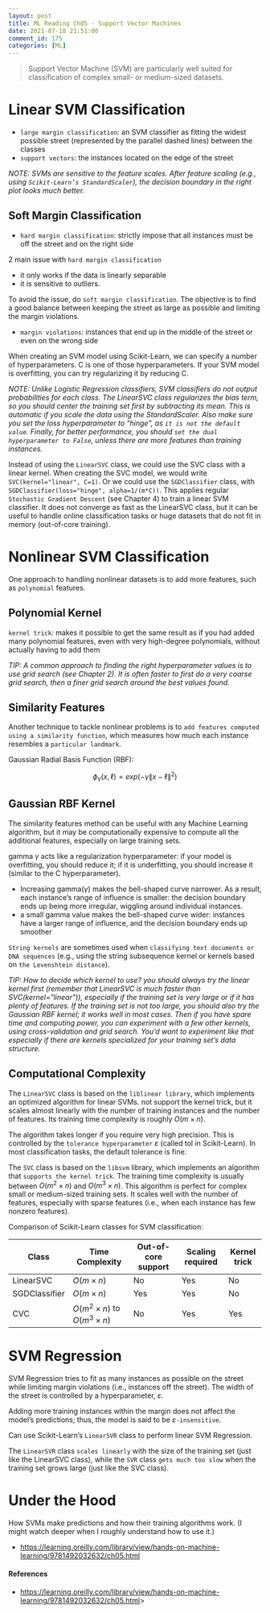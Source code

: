 ```yaml
---
layout: post
title: ML Reading Ch05 - Support Vector Machines
date: 2021-07-18 21:51:00
comment_id: 175
categories: [ML]
---
```


> Support Vector Machine (SVM) are particularly well suited for classification of complex small- or medium-sized datasets.

# Linear SVM Classification

- `large margin classification`: an SVM classifier as fitting the widest possible street (represented by the parallel dashed lines) between the classes
- `support vectors`: the instances located on the edge of the street

*NOTE: SVMs are sensitive to the feature scales. After feature scaling (e.g., using `Scikit-Learn’s StandardScaler`), the decision boundary in the right plot looks much better.*

## Soft Margin Classification

- `hard margin classification`: strictly impose that all instances must be off the street and on the right side

2 main issue with `hard margin classification`

- it only works if the data is linearly separable
- it is sensitive to outliers.

To avoid the issue, do `soft margin classification`. The objective is to find a good balance between keeping the street as large as possible and limiting the margin violations.

- `margin violations`: instances that end up in the middle of the street or even on the wrong side

When creating an SVM model using Scikit-Learn, we can specify a number of hyperparameters. C is one of those hyperparameters.
If your SVM model is overfitting, you can try regularizing it by reducing C.

*NOTE: Unlike Logistic Regression classifiers, SVM classifiers do not output probabilities for each class. The LinearSVC class regularizes the bias term, so you should center the training set first by subtracting its mean. This is automatic if you scale the data using the StandardScaler. Also make sure you set the loss hyperparameter to "hinge", as `it is not the default value`. Finally, for better performance, you should `set the dual hyperparameter to False`, unless there are more features than training instances.*

Instead of using the `LinearSVC` class, we could use the SVC class with a linear kernel. When creating the SVC model, we would write `SVC(kernel="linear", C=1)`. Or we could use the `SGDClassifier` class, with `SGDClassifier(loss="hinge", alpha=1/(m*C))`. This applies regular `Stochastic Gradient Descent` (see Chapter 4) to train a linear SVM classifier. It does not converge as fast as the LinearSVC class, but it can be useful to handle online classification tasks or huge datasets that do not fit in memory (out-of-core training).

# Nonlinear SVM Classification

One approach to handling nonlinear datasets is to add more features, such as `polynomial` features.

## Polynomial Kernel

`kernel trick`: makes it possible to get the same result as if you had added many polynomial features, even with very high-degree polynomials, without actually having to add them

*TIP: A common approach to finding the right hyperparameter values is to use grid search (see Chapter 2). It is often faster to first do a very coarse grid search, then a finer grid search around the best values found.*

## Similarity Features

Another technique to tackle nonlinear problems is to `add features computed using a similarity function`, which measures how much each instance resembles a `particular landmark`.

Gaussian Radial Basis Function (RBF):

$$
\phi_\gamma(x, \ell) = exp(-\gamma \|x-\ell \|^2)
$$

## Gaussian RBF Kernel

The similarity features method can be useful with any Machine Learning algorithm, but it may be computationally expensive to compute all the additional features, especially on large training sets.

gamma $\gamma$ acts like a regularization hyperparameter: if your model is overfitting, you should reduce it; if it is underfitting, you should increase it (similar to the C hyperparameter).

- Increasing gamma($\gamma$) makes the bell-shaped curve narrower. As a result, each instance’s range of influence is smaller: the decision boundary ends up being more irregular, wiggling around individual instances.
- a small gamma value makes the bell-shaped curve wider: instances have a larger range of influence, and the decision boundary ends up smoother

`String kernels` are sometimes used when `classifying text documents or DNA sequences` (e.g., using the string subsequence kernel or kernels based on `the Levenshtein distance`).

*TIP: How to decide which kernel to use? you should always try the linear kernel first (remember that LinearSVC is much faster than SVC(kernel="linear")), especially if the training set is very large or if it has plenty of features. If the training set is not too large, you should also try the Gaussian RBF kernel; it works well in most cases. Then if you have spare time and computing power, you can experiment with a few other kernels, using cross-validation and grid search. You’d want to experiment like that especially if there are kernels specialized for your training set’s data structure.*

## Computational Complexity

The `LinearSVC` class is based on the `liblinear library`, which implements an optimized algorithm for linear SVMs. not support the kernel trick, but it scales almost linearly with the number of training instances and the number of features. Its training time complexity is roughly $O(m × n)$.

The algorithm takes longer if you require very high precision. This is controlled by the `tolerance hyperparameter` $\varepsilon$ (called tol in Scikit-Learn). In most classification tasks, the default tolerance is fine.

The `SVC` class is based on the `libsvm` library, which implements an algorithm that `supports the kernel trick`. The training time complexity is usually between $O(m^2 × n)$ and $O(m^3 × n)$. This algorithm is perfect for complex small or medium-sized training sets. It scales well with the number of features, especially with sparse features (i.e., when each instance has few nonzero features).

Comparison of Scikit-Learn classes for SVM classification:

| Class  |  Time Complexity | Out-of-core support | Scaling required | Kernel trick |
|---|---|---|---|---|
| LinearSVC  |  $O(m × n)$ | No | Yes | No |
| SGDClassifier  |  $O(m × n)$ | Yes | Yes | No |
| CVC  |  $O(m ^2 × n)$ to $O(m^3 × n)$ | No | Yes | Yes |

# SVM Regression

SVM Regression tries to fit as many instances as possible on the street while limiting margin violations (i.e., instances off the street). The width of the street is controlled by a hyperparameter, $\varepsilon$.

Adding more training instances within the margin does not affect the model’s predictions; thus, the model is said to be $\varepsilon$`-insensitive`.

Can use Scikit-Learn’s `LinearSVR` class to perform linear SVM Regression.

The `LinearSVR` class `scales linearly` with the size of the training set (just like the LinearSVC class), while the `SVR` class `gets much too slow` when the training set grows large (just like the SVC class).

# Under the Hood

How SVMs make predictions and how their training algorithms work.
(I might watch deeper when I roughly understand how to use it.)

- <https://learning.oreilly.com/library/view/hands-on-machine-learning/9781492032632/ch05.html>

#### References

- <https://learning.oreilly.com/library/view/hands-on-machine-learning/9781492032632/ch05.html>>
